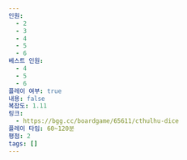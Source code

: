```yaml
---
인원:
  - 2
  - 3
  - 4
  - 5
  - 6
베스트 인원:
  - 4
  - 5
  - 6
플레이 여부: true
내용: false
복잡도: 1.11
링크:
  - https://bgg.cc/boardgame/65611/cthulhu-dice
플레이 타임: 60~120분
평점: 2
tags: []
---
```

